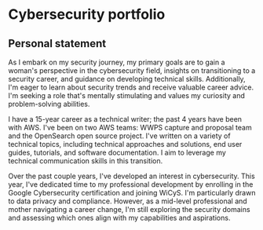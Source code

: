 # Cybersecurity portfolio

## Personal statement

As I embark on my security journey, my primary goals are to gain a woman's perspective in the cybersecurity field, insights on transitioning to a security career, and guidance on developing technical skills. Additionally, I'm eager to learn about security trends and receive valuable career advice. I'm seeking a role that's mentally stimulating and values my curiosity and problem-solving abilities.

I have a 15-year career as a technical writer; the past 4 years have been with AWS. I've been on two AWS teams: WWPS capture and proposal team and the OpenSearch open source project. I've written on a variety of technical topics, including technical approaches and solutions, end user guides, tutorials, and software documentation. I aim to leverage my technical communication skills in this transition. 

Over the past couple years, I've developed an interest in cybersecurity. This year, I've dedicated time to my professional development by enrolling in the Google Cybersecurity certification and joining WiCyS. I'm particularly drawn to data privacy and compliance. However, as a mid-level professional and mother navigating a career change, I'm still exploring the security domains and assessing which ones align with my capabilities and aspirations.

